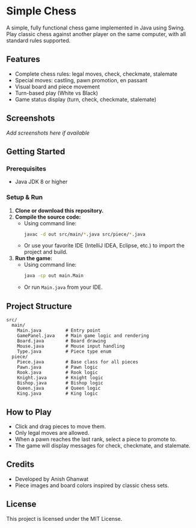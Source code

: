 # Simple Chess

A simple, fully functional chess game implemented in Java using Swing. Play classic chess against another player on the same computer, with all standard rules supported.

## Features

- Complete chess rules: legal moves, check, checkmate, stalemate
- Special moves: castling, pawn promotion, en passant
- Visual board and piece movement
- Turn-based play (White vs Black)
- Game status display (turn, check, checkmate, stalemate)

## Screenshots

*Add screenshots here if available*

## Getting Started

### Prerequisites
- Java JDK 8 or higher

### Setup & Run
1. **Clone or download this repository.**
2. **Compile the source code:**
   - Using command line:
     ```sh
     javac -d out src/main/*.java src/piece/*.java
     ```
   - Or use your favorite IDE (IntelliJ IDEA, Eclipse, etc.) to import the project and build.
3. **Run the game:**
   - Using command line:
     ```sh
     java -cp out main.Main
     ```
   - Or run `Main.java` from your IDE.

## Project Structure

```
src/
  main/
    Main.java         # Entry point
    GamePanel.java    # Main game logic and rendering
    Board.java        # Board drawing
    Mouse.java        # Mouse input handling
    Type.java         # Piece type enum
  piece/
    Piece.java        # Base class for all pieces
    Pawn.java         # Pawn logic
    Rook.java         # Rook logic
    Knight.java       # Knight logic
    Bishop.java       # Bishop logic
    Queen.java        # Queen logic
    King.java         # King logic
```

## How to Play
- Click and drag pieces to move them.
- Only legal moves are allowed.
- When a pawn reaches the last rank, select a piece to promote to.
- The game will display messages for check, checkmate, and stalemate.

## Credits
- Developed by Anish Ghanwat
- Piece images and board colors inspired by classic chess sets.

## License
This project is licensed under the MIT License.